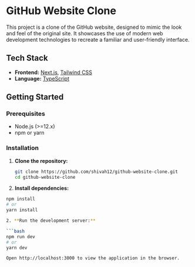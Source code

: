 # GitHub Website Clone

This project is a clone of the GitHub website, designed to mimic the look and feel of the original site. It showcases the use of modern web development technologies to recreate a familiar and user-friendly interface.

## Tech Stack

- **Frontend:** [Next.js](https://nextjs.org/), [Tailwind CSS](https://tailwindcss.com/)
- **Language:** [TypeScript](https://www.typescriptlang.org/)

## Getting Started

### Prerequisites

- Node.js (>=12.x)
- npm or yarn

### Installation

1. **Clone the repository:**

   ```bash
   git clone https://github.com/shivah12/github-website-clone.git
   cd github-website-clone

2. **Install dependencies:**

```bash
npm install
# or
yarn install

2. **Run the development server:**

```bash
npm run dev
# or
yarn dev

Open http://localhost:3000 to view the application in the browser.

